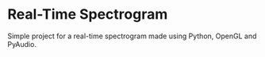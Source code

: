 # Real-Time Spectrogram

Simple project for a real-time spectrogram made using Python, OpenGL and PyAudio.
